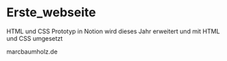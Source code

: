 # Erste_webseite
 HTML und CSS
Prototyp in Notion wird dieses Jahr erweitert und mit HTML und CSS umgesetzt

marcbaumholz.de
